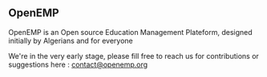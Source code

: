 ## OpenEMP

OpenEMP is an Open source Education Management Plateform, designed initially by Algerians and for everyone

We're in the very early stage, please fill free to reach us for contributions or suggestions here : contact@openemp.org
